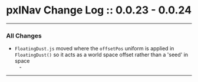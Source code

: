 # pxlNav Change Log :: 0.0.23 - 0.0.24
---------------------

### All Changes
  - `FloatingDust.js` moved where the `offsetPos` uniform is applied in `FloatingDust()` so it acts as a world space offset rather than a 'seed' in space
<br/>&nbsp;&nbsp; - 

---